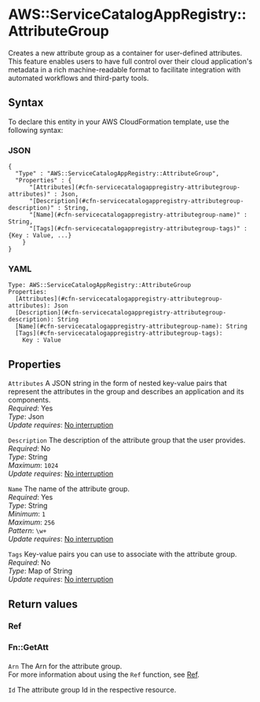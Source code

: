 # AWS::ServiceCatalogAppRegistry::AttributeGroup<a name="aws-resource-servicecatalogappregistry-attributegroup"></a>

Creates a new attribute group as a container for user\-defined attributes\. This feature enables users to have full control over their cloud application's metadata in a rich machine\-readable format to facilitate integration with automated workflows and third\-party tools\.

## Syntax<a name="aws-resource-servicecatalogappregistry-attributegroup-syntax"></a>

To declare this entity in your AWS CloudFormation template, use the following syntax:

### JSON<a name="aws-resource-servicecatalogappregistry-attributegroup-syntax.json"></a>

```
{
  "Type" : "AWS::ServiceCatalogAppRegistry::AttributeGroup",
  "Properties" : {
      "[Attributes](#cfn-servicecatalogappregistry-attributegroup-attributes)" : Json,
      "[Description](#cfn-servicecatalogappregistry-attributegroup-description)" : String,
      "[Name](#cfn-servicecatalogappregistry-attributegroup-name)" : String,
      "[Tags](#cfn-servicecatalogappregistry-attributegroup-tags)" : {Key : Value, ...}
    }
}
```

### YAML<a name="aws-resource-servicecatalogappregistry-attributegroup-syntax.yaml"></a>

```
Type: AWS::ServiceCatalogAppRegistry::AttributeGroup
Properties: 
  [Attributes](#cfn-servicecatalogappregistry-attributegroup-attributes): Json
  [Description](#cfn-servicecatalogappregistry-attributegroup-description): String
  [Name](#cfn-servicecatalogappregistry-attributegroup-name): String
  [Tags](#cfn-servicecatalogappregistry-attributegroup-tags): 
    Key : Value
```

## Properties<a name="aws-resource-servicecatalogappregistry-attributegroup-properties"></a>

`Attributes`  <a name="cfn-servicecatalogappregistry-attributegroup-attributes"></a>
A JSON string in the form of nested key\-value pairs that represent the attributes in the group and describes an application and its components\.  
*Required*: Yes  
*Type*: Json  
*Update requires*: [No interruption](https://docs.aws.amazon.com/AWSCloudFormation/latest/UserGuide/using-cfn-updating-stacks-update-behaviors.html#update-no-interrupt)

`Description`  <a name="cfn-servicecatalogappregistry-attributegroup-description"></a>
The description of the attribute group that the user provides\.  
*Required*: No  
*Type*: String  
*Maximum*: `1024`  
*Update requires*: [No interruption](https://docs.aws.amazon.com/AWSCloudFormation/latest/UserGuide/using-cfn-updating-stacks-update-behaviors.html#update-no-interrupt)

`Name`  <a name="cfn-servicecatalogappregistry-attributegroup-name"></a>
The name of the attribute group\.  
*Required*: Yes  
*Type*: String  
*Minimum*: `1`  
*Maximum*: `256`  
*Pattern*: `\w+`  
*Update requires*: [No interruption](https://docs.aws.amazon.com/AWSCloudFormation/latest/UserGuide/using-cfn-updating-stacks-update-behaviors.html#update-no-interrupt)

`Tags`  <a name="cfn-servicecatalogappregistry-attributegroup-tags"></a>
Key\-value pairs you can use to associate with the attribute group\.  
*Required*: No  
*Type*: Map of String  
*Update requires*: [No interruption](https://docs.aws.amazon.com/AWSCloudFormation/latest/UserGuide/using-cfn-updating-stacks-update-behaviors.html#update-no-interrupt)

## Return values<a name="aws-resource-servicecatalogappregistry-attributegroup-return-values"></a>

### Ref<a name="aws-resource-servicecatalogappregistry-attributegroup-return-values-ref"></a>

### Fn::GetAtt<a name="aws-resource-servicecatalogappregistry-attributegroup-return-values-fn--getatt"></a>

#### <a name="aws-resource-servicecatalogappregistry-attributegroup-return-values-fn--getatt-fn--getatt"></a>

`Arn`  <a name="Arn-fn::getatt"></a>
The Arn for the attribute group\.  
For more information about using the `Ref` function, see [Ref](https://docs.aws.amazon.com/AWSCloudFormation/latest/UserGuide/intrinsic-function-reference-ref.html)\.

`Id`  <a name="Id-fn::getatt"></a>
The attribute group Id in the respective resource\.
